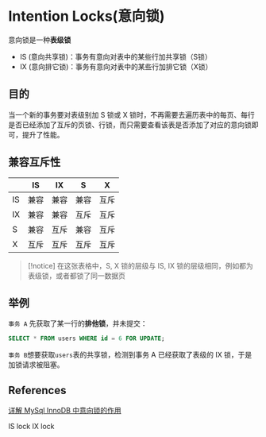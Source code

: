 # Intention Locks(意向锁)

意向锁是一种**表级锁**

- IS (意向共享锁)：事务有意向对表中的某些行加共享锁（S锁）
- IX (意向排它锁)：事务有意向对表中的某些行加排它锁（X锁）

## 目的

当一个新的事务要对表级别加 S 锁或 X 锁时，不再需要去遍历表中的每页、每行是否已经添加了互斥的页锁、行锁，而只需要查看该表是否添加了对应的意向锁即可，提升了性能。

## 兼容互斥性

|     | IS  | IX  | S   | X   |
| --- | --- | --- | --- | --- |
| IS  | 兼容 | 兼容 | 兼容 | 互斥 |
| IX  | 兼容 | 兼容 | 互斥 | 互斥 |
| S   | 兼容 | 互斥 | 兼容 | 互斥 |
| X   | 互斥 | 互斥 | 互斥 | 互斥 |

> [!notice] 在这张表格中，S, X 锁的层级与 IS, IX 锁的层级相同，例如都为表级锁，或者都锁了同一数据页

## 举例

`事务 A` 先获取了某一行的**排他锁**，并未提交：

```sql
SELECT * FROM users WHERE id = 6 FOR UPDATE;
```

`事务 B`想要获取`users`表的共享锁，检测到事务 A 已经获取了表级的 IX 锁，于是加锁请求被阻塞。

## References

[详解 MySql InnoDB 中意向锁的作用](https://juejin.cn/post/6844903666332368909)

IS lock IX lock